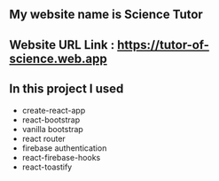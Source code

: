 ## My website name is Science Tutor 
## Website URL Link :  https://tutor-of-science.web.app


## In this project I used 
* create-react-app
* react-bootstrap 
* vanilla bootstrap
* react router 
* firebase authentication 
* react-firebase-hooks
* react-toastify